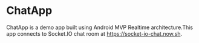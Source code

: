 # ChatApp

ChatApp is a demo app built using Android MVP Realtime architecture.This app connects to Socket.IO chat room at https://socket-io-chat.now.sh.
